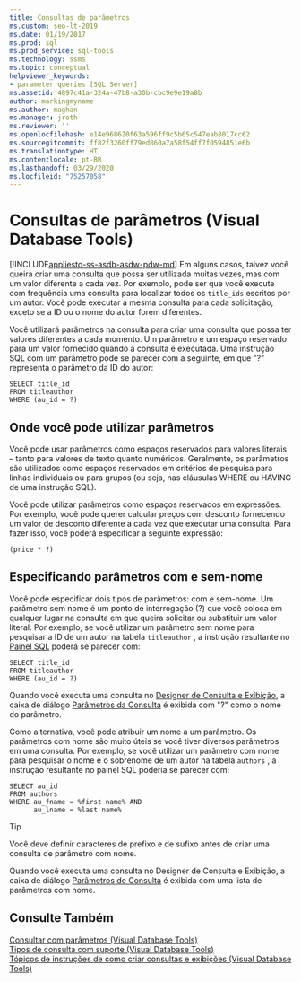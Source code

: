 ```yaml
---
title: Consultas de parâmetros
ms.custom: seo-lt-2019
ms.date: 01/19/2017
ms.prod: sql
ms.prod_service: sql-tools
ms.technology: ssms
ms.topic: conceptual
helpviewer_keywords:
- parameter queries [SQL Server]
ms.assetid: 4897c41a-324a-47b8-a30b-cbc9e9e19a8b
author: markingmyname
ms.author: maghan
ms.manager: jroth
ms.reviewer: ''
ms.openlocfilehash: e14e968620f63a596ff9c5b65c547eab8017cc62
ms.sourcegitcommit: ff82f3260ff79ed860a7a58f54ff7f0594851e6b
ms.translationtype: HT
ms.contentlocale: pt-BR
ms.lasthandoff: 03/29/2020
ms.locfileid: "75257058"
---
```

# <a name="parameter-queries-visual-database-tools"></a>Consultas de parâmetros (Visual Database Tools)
[!INCLUDE[appliesto-ss-asdb-asdw-pdw-md](../../includes/appliesto-ss-asdb-asdw-pdw-md.md)]
Em alguns casos, talvez você queira criar uma consulta que possa ser utilizada muitas vezes, mas com um valor diferente a cada vez. Por exemplo, pode ser que você execute com frequência uma consulta para localizar todos os `title_ids` escritos por um autor. Você pode executar a mesma consulta para cada solicitação, exceto se a ID ou o nome do autor forem diferentes.  
  
Você utilizará parâmetros na consulta para criar uma consulta que possa ter valores diferentes a cada momento. Um parâmetro é um espaço reservado para um valor fornecido quando a consulta é executada. Uma instrução SQL com um parâmetro pode se parecer com a seguinte, em que "?" representa o parâmetro da ID do autor:  
  
```  
SELECT title_id  
FROM titleauthor  
WHERE (au_id = ?)  
```  
  
## <a name="where-you-can-use-parameters"></a>Onde você pode utilizar parâmetros  
Você pode usar parâmetros como espaços reservados para valores literais – tanto para valores de texto quanto numéricos. Geralmente, os parâmetros são utilizados como espaços reservados em critérios de pesquisa para linhas individuais ou para grupos (ou seja, nas cláusulas WHERE ou HAVING de uma instrução SQL).  
  
Você pode utilizar parâmetros como espaços reservados em expressões. Por exemplo, você pode querer calcular preços com desconto fornecendo um valor de desconto diferente a cada vez que executar uma consulta. Para fazer isso, você poderá especificar a seguinte expressão:  
  
```  
(price * ?)  
```  
  
## <a name="specifying-unnamed-and-named-parameters"></a>Especificando parâmetros com e sem-nome  
Você pode especificar dois tipos de parâmetros: com e sem-nome. Um parâmetro sem nome é um ponto de interrogação (?) que você coloca em qualquer lugar na consulta em que queira solicitar ou substituir um valor literal. Por exemplo, se você utilizar um parâmetro sem nome para pesquisar a ID de um autor na tabela `titleauthor` , a instrução resultante no [Painel SQL](../../ssms/visual-db-tools/sql-pane-visual-database-tools.md) poderá se parecer com:  
  
```  
SELECT title_id  
FROM titleauthor  
WHERE (au_id = ?)  
```  
  
Quando você executa uma consulta no [Designer de Consulta e Exibição](../../ssms/visual-db-tools/query-and-view-designer-tools-visual-database-tools.md), a caixa de diálogo [Parâmetros da Consulta](../../ssms/visual-db-tools/query-parameters-dialog-box-visual-database-tools.md) é exibida com "?" como o nome do parâmetro.  
  
Como alternativa, você pode atribuir um nome a um parâmetro. Os parâmetros com nome são muito úteis se você tiver diversos parâmetros em uma consulta. Por exemplo, se você utilizar um parâmetro com nome para pesquisar o nome e o sobrenome de um autor na tabela `authors` , a instrução resultante no painel SQL poderia se parecer com:  
  
```  
SELECT au_id  
FROM authors  
WHERE au_fname = %first name% AND  
      au_lname = %last name%  
```  
  
> [!TIP]  
> Você deve definir caracteres de prefixo e de sufixo antes de criar uma consulta de parâmetro com nome.  
  
Quando você executa uma consulta no Designer de Consulta e Exibição, a caixa de diálogo [Parâmetros de Consulta](../../ssms/visual-db-tools/query-parameters-dialog-box-visual-database-tools.md) é exibida com uma lista de parâmetros com nome.  
  
## <a name="see-also"></a>Consulte Também  
[Consultar com parâmetros &#40;Visual Database Tools&#41;](../../ssms/visual-db-tools/query-with-parameters-visual-database-tools.md)  
[Tipos de consulta com suporte &#40;Visual Database Tools&#41;](../../ssms/visual-db-tools/supported-query-types-visual-database-tools.md)  
[Tópicos de instruções de como criar consultas e exibições &#40;Visual Database Tools&#41;](../../ssms/visual-db-tools/design-queries-and-views-how-to-topics-visual-database-tools.md)  
  
